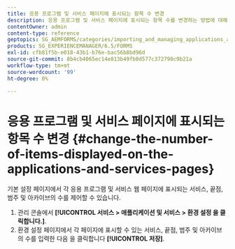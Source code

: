 ```yaml
---
title: 응용 프로그램 및 서비스 페이지에 표시되는 항목 수 변경
description: 응용 프로그램 및 서비스 페이지에 표시되는 항목 수를 변경하는 방법에 대해 알아봅니다.
contentOwner: admin
content-type: reference
geptopics: SG_AEMFORMS/categories/importing_and_managing_applications_and_archives
products: SG_EXPERIENCEMANAGER/6.5/FORMS
exl-id: cfb81f5b-e018-43b1-b76e-bac56b8bd96d
source-git-commit: 8b4cb4065ec14e813b49fb0d577c372790c9b21a
workflow-type: tm+mt
source-wordcount: '99'
ht-degree: 0%

---
```


# 응용 프로그램 및 서비스 페이지에 표시되는 항목 수 변경 {#change-the-number-of-items-displayed-on-the-applications-and-services-pages}

기본 설정 페이지에서 각 응용 프로그램 및 서비스 웹 페이지에 표시되는 서비스, 끝점, 범주 및 아카이브의 수를 제어할 수 있습니다.

1. 관리 콘솔에서 **[!UICONTROL 서비스 > 애플리케이션 및 서비스 > 환경 설정 을 클릭합니다.]**.
1. 환경 설정 페이지에서 각 페이지에 표시할 수 있는 서비스, 끝점, 범주 및 아카이브의 수를 입력한 다음 을 클릭합니다 **[!UICONTROL 저장]**.
